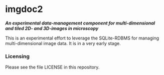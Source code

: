 # imgdoc2

***An experimental data-management component for multi-dimensional and tiled 2D- and 3D-images in microscopy***

This is an experimental effort to leverage the SQLite-RDBMS for managing multi-dimensional image data.
It is in a very early stage.

### Licensing

Please see the file LICENSE in this repository.